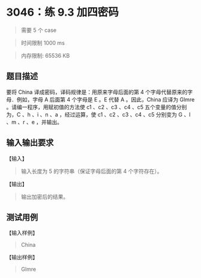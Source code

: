 # 3046：练 9.3 加四密码

> 需要 5 个 case

> 时间限制 1000 ms

> 内存限制: 65536 KB

## 题目描述

要将 China 译成密码，译码规律是：用原来字母后面的第 4 个字母代替原来的字母．例如，字母 A 后面第 4 个字母是 E 。E 代替 A 。因此，China 应译为 Glmre 。请编一程序，用赋初值的方法使 c1 、c2 、c3 、c4 、c5 五个变量的值分别为，C 、h 、i 、n 、a ，经过运算，使 c1 、c2 、c3 、c4 、c5 分别变为 G 、l 、m 、r 、e ，并输出。

## 输入输出要求

【输入】

> 输入长度为 5 的字符串（保证字母后面的第 4 个字符存在）。

【输出】

> 输出加密后的结果。

## 测试用例

【输入样例】

> China

【输出样例】

> Glmre
